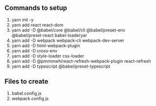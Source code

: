 ## Commands to setup

<ol>
  <li>yarn init -y</li>
  <li>yarn add react react-dom</li>
  <li>yarn add -D @babel/core @babel/cli @babel/preset-env @babel/preset-react babel-loaderyar</li>

  <li>yarn add -D webpack webpack-cli webpack-dev-server</li>
  <li>yarn add -D html-webpack-plugin</li>
  <li>yarn add -D cross-env</li>
  <li>yarn add -D style-loader css-loader</li>
  <li>yarn add -D @pmmmwh/react-refresh-webpack-plugin react-refresh</li>
  <li>yarn add -D typescript @babel/preset-typescript</li>
</ol>

## Files to create

<ol>
  <li>babel.config.js</li>
  <li>webpack.config.js</li>
</ol>
